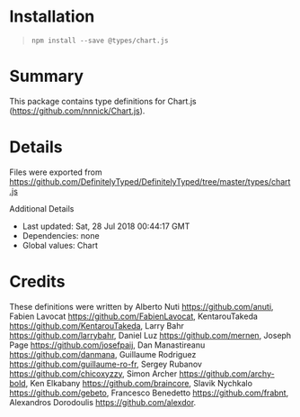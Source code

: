 # Installation
> `npm install --save @types/chart.js`

# Summary
This package contains type definitions for Chart.js (https://github.com/nnnick/Chart.js).

# Details
Files were exported from https://github.com/DefinitelyTyped/DefinitelyTyped/tree/master/types/chart.js

Additional Details
 * Last updated: Sat, 28 Jul 2018 00:44:17 GMT
 * Dependencies: none
 * Global values: Chart

# Credits
These definitions were written by Alberto Nuti <https://github.com/anuti>, Fabien Lavocat <https://github.com/FabienLavocat>, KentarouTakeda <https://github.com/KentarouTakeda>, Larry Bahr <https://github.com/larrybahr>, Daniel Luz <https://github.com/mernen>, Joseph Page <https://github.com/josefpaij>, Dan Manastireanu <https://github.com/danmana>, Guillaume Rodriguez <https://github.com/guillaume-ro-fr>, Sergey Rubanov <https://github.com/chicoxyzzy>, Simon Archer <https://github.com/archy-bold>, Ken Elkabany <https://github.com/braincore>, Slavik Nychkalo <https://github.com/gebeto>, Francesco Benedetto <https://github.com/frabnt>, Alexandros Dorodoulis <https://github.com/alexdor>.

